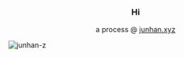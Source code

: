 <h3 align="center">Hi</h3>

<p align="center">
  a process @ <a href="https://www.junhan.xyz/blog">junhan.xyz</a>
</p>

<p align="left"> <img src="https://komarev.com/ghpvc/?username=junhan-z&color=grey&style=flat-square&label=A+Process:" alt="junhan-z" /> </p>
